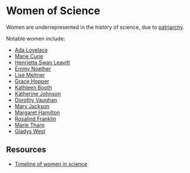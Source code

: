 # Women of Science

Women are underrepresented in the history of science, due to
[patriarchy](https://en.wikipedia.org/wiki/Patriarchy).

Notable women include:

- [Ada Lovelace](https://en.wikipedia.org/wiki/Ada_Lovelace)
- [Marie Curie](https://en.wikipedia.org/wiki/Marie_Curie)
- [Henrietta Swan Leavitt](https://en.wikipedia.org/wiki/Henrietta_Swan_Leavitt)
- [Emmy Noether](https://en.wikipedia.org/wiki/Emmy_Noether)
- [Lise Meitner](https://en.wikipedia.org/wiki/Lise_Meitner)
- [Grace Hopper](https://en.wikipedia.org/wiki/Grace_Hopper)
- [Kathleen Booth](https://en.wikipedia.org/wiki/Kathleen_Booth)
- [Katherine Johnson](https://en.wikipedia.org/wiki/Katherine_Johnson)
- [Dorothy Vaughan](https://en.wikipedia.org/wiki/Dorothy_Vaughan)
- [Mary Jackson](https://en.wikipedia.org/wiki/Mary_Jackson_(engineer))
- [Margaret Hamilton](https://en.wikipedia.org/wiki/Margaret_Hamilton_%28software_engineer%29)
- [Rosalind Franklin](https://en.wikipedia.org/wiki/Rosalind_Franklin)
- [Marie Tharp](https://en.wikipedia.org/wiki/Marie_Tharp)
- [Gladys West](https://en.wikipedia.org/wiki/Gladys_West)

## Resources

- [Timeline of women in science](https://en.wikipedia.org/wiki/Timeline_of_women_in_science)
